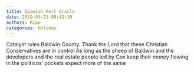 ```yaml
---
title: Spanish Fort Oracle
date: 2019-03-23 00:42:10
authors: Ripp
categories: Holiday
---
```


 Catalyst rules Baldwin County.   Thank the Lord that these Christian Conservatives are in control
As long as the sheep of Baldwin and the developers and the real estate people led by Cox keep their money flowing in the politicos’ pockets expect more of the same